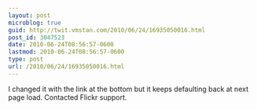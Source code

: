 ```yaml
---
layout: post
microblog: true
guid: http://twit.vmstan.com/2010/06/24/16935050016.html
post_id: 3047523
date: 2010-06-24T08:56:57-0600
lastmod: 2010-06-24T08:56:57-0600
type: post
url: /2010/06/24/16935050016.html
---
```

I changed it with the link at the bottom but it keeps defaulting back at next page load. Contacted Flickr support.
